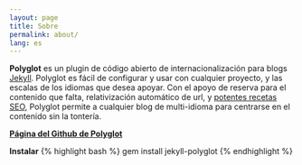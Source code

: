 ```yaml
---
layout: page
title: Sobre
permalink: about/
lang: es
---
```

<p class="message">
  <b>Polyglot</b> es un plugin de código abierto de internacionalización para blogs <a href="http://jekyllrb.com">Jekyll</a>. Polyglot es fácil de configurar y usar con cualquier proyecto, y las escalas de los idiomas que desea apoyar. Con el apoyo de reserva para el contenido que falta, relativización automático de url, y <a href="{{site.baseurl}}/seo/">potentes recetas SEO</a>, Polyglot permite a cualquier blog de multi-idioma para centrarse en el contenido sin la tontería.
</p>

[**Página del Github de Polyglot**](https://github.com/untra/polyglot)

**Instalar**
{% highlight bash %}
gem install jekyll-polyglot
{% endhighlight %}
